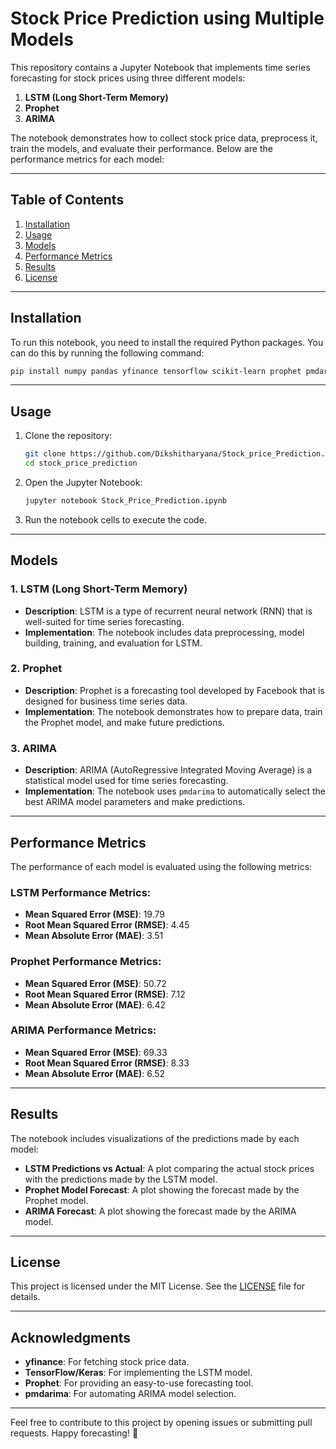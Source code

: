 # Stock Price Prediction using Multiple Models

This repository contains a Jupyter Notebook that implements time series forecasting for stock prices using three different models:

1. **LSTM (Long Short-Term Memory)**
2. **Prophet**
3. **ARIMA**

The notebook demonstrates how to collect stock price data, preprocess it, train the models, and evaluate their performance. Below are the performance metrics for each model:

---

## Table of Contents

1. [Installation](#installation)
2. [Usage](#usage)
3. [Models](#models)
4. [Performance Metrics](#performance-metrics)
5. [Results](#results)
6. [License](#license)

---

## Installation

To run this notebook, you need to install the required Python packages. You can do this by running the following command:

```bash
pip install numpy pandas yfinance tensorflow scikit-learn prophet pmdarima matplotlib
```

---

## Usage

1. Clone the repository:

   ```bash
   git clone https://github.com/Dikshitharyana/Stock_price_Prediction.git
   cd stock_price_prediction
   ```

2. Open the Jupyter Notebook:

   ```bash
   jupyter notebook Stock_Price_Prediction.ipynb
   ```

3. Run the notebook cells to execute the code.

---

## Models

### 1. LSTM (Long Short-Term Memory)
- **Description**: LSTM is a type of recurrent neural network (RNN) that is well-suited for time series forecasting.
- **Implementation**: The notebook includes data preprocessing, model building, training, and evaluation for LSTM.

### 2. Prophet
- **Description**: Prophet is a forecasting tool developed by Facebook that is designed for business time series data.
- **Implementation**: The notebook demonstrates how to prepare data, train the Prophet model, and make future predictions.

### 3. ARIMA
- **Description**: ARIMA (AutoRegressive Integrated Moving Average) is a statistical model used for time series forecasting.
- **Implementation**: The notebook uses `pmdarima` to automatically select the best ARIMA model parameters and make predictions.

---

## Performance Metrics

The performance of each model is evaluated using the following metrics:

### LSTM Performance Metrics:
- **Mean Squared Error (MSE)**: 19.79
- **Root Mean Squared Error (RMSE)**: 4.45
- **Mean Absolute Error (MAE)**: 3.51

### Prophet Performance Metrics:
- **Mean Squared Error (MSE)**: 50.72
- **Root Mean Squared Error (RMSE)**: 7.12
- **Mean Absolute Error (MAE)**: 6.42

### ARIMA Performance Metrics:
- **Mean Squared Error (MSE)**: 69.33
- **Root Mean Squared Error (RMSE)**: 8.33
- **Mean Absolute Error (MAE)**: 6.52

---

## Results

The notebook includes visualizations of the predictions made by each model:

- **LSTM Predictions vs Actual**: A plot comparing the actual stock prices with the predictions made by the LSTM model.
- **Prophet Model Forecast**: A plot showing the forecast made by the Prophet model.
- **ARIMA Forecast**: A plot showing the forecast made by the ARIMA model.

---

## License

This project is licensed under the MIT License. See the [LICENSE](LICENSE) file for details.

---

## Acknowledgments

- **yfinance**: For fetching stock price data.
- **TensorFlow/Keras**: For implementing the LSTM model.
- **Prophet**: For providing an easy-to-use forecasting tool.
- **pmdarima**: For automating ARIMA model selection.

---

Feel free to contribute to this project by opening issues or submitting pull requests. Happy forecasting! 🚀
